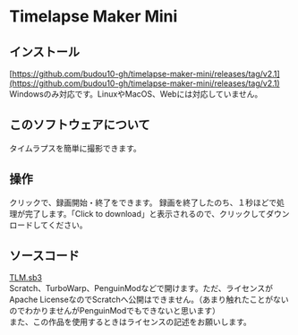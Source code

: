 # Timelapse Maker Mini
## インストール
[https://github.com/budou10-gh/timelapse-maker-mini/releases/tag/v2.1](https://github.com/budou10-gh/timelapse-maker-mini/releases/tag/v2.1)  
Windowsのみ対応です。LinuxやMacOS、Webには対応していません。
## このソフトウェアについて
タイムラプスを簡単に撮影できます。
## 操作
クリックで、録画開始・終了をできます。
録画を終了したのち、１秒ほどで処理が完了します。「Click to download」と表示されるので、クリックしてダウンロードしてください。
## ソースコード
[TLM.sb3](TLM.sb3)  
Scratch、TurboWarp、PenguinModなどで開けます。ただ、ライセンスがApache LicenseなのでScratchへ公開はできません。（あまり触れたことがないのでわかりませんがPenguinModでもできないと思います）  
また、この作品を使用するときはライセンスの記述をお願いします。
